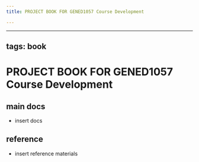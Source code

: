 ```yaml
---
title: PROJECT BOOK FOR GENED1057 Course Development

---
```



---
tags: book
---

PROJECT BOOK FOR GENED1057 Course Development
===

main docs
---

- insert docs

reference
---

- insert reference materials

